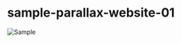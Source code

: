 # sample-parallax-website-01

![Sample](https://github.com/krittidet/sample-parallax-website-01/blob/main/sample.gif)